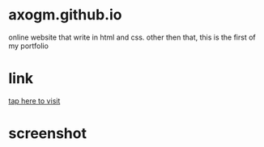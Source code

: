 # axogm.github.io
online website that write in html and css. other then that, this is the first of my portfolio
# link
<a href="http://axogmweb.unaux.com/">tap here to visit</a>
# screenshot 
